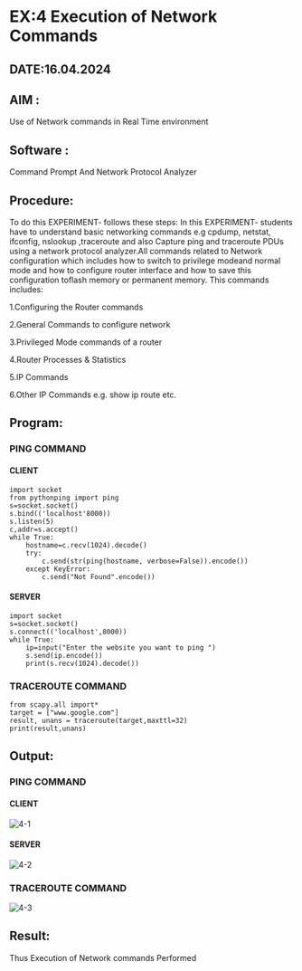 # EX:4  Execution of Network Commands
## DATE:16.04.2024
## AIM :
Use of Network commands in Real Time environment
## Software : 
Command Prompt And Network Protocol Analyzer
## Procedure: 
To do this EXPERIMENT- follows these steps:
In this EXPERIMENT- students have to understand basic networking commands e.g cpdump, netstat, ifconfig, nslookup ,traceroute and also Capture ping and traceroute PDUs using a network protocol analyzer.All commands related to Network configuration which includes how to switch to privilege modeand normal mode and how to configure router interface and how to save this configuration toflash memory or permanent memory.
This commands includes:

1.Configuring the Router commands

2.General Commands to configure network

3.Privileged Mode commands of a router 

4.Router Processes & Statistics

5.IP Commands

6.Other IP Commands e.g. show ip route etc.
## Program:
### PING COMMAND
#### CLIENT
```
import socket 
from pythonping import ping 
s=socket.socket() 
s.bind(('localhost'8000)) 
s.listen(5) 
c,addr=s.accept() 
while True: 
    hostname=c.recv(1024).decode() 
    try: 
        c.send(str(ping(hostname, verbose=False)).encode()) 
    except KeyError: 
        c.send("Not Found".encode())
```
#### SERVER
```
import socket 
s=socket.socket() 
s.connect(('localhost',8000)) 
while True: 
    ip=input("Enter the website you want to ping ") 
    s.send(ip.encode()) 
    print(s.recv(1024).decode())
```
### TRACEROUTE COMMAND
```
from scapy.all import* 
target = ["www.google.com"] 
result, unans = traceroute(target,maxttl=32) 
print(result,unans)
```
## Output:
### PING COMMAND
#### CLIENT
![4-1](https://github.com/Divya110205/4.Execution_of_NetworkCommends/assets/119404855/e13ac1d1-e96b-41ae-b6fe-b95a747de3c8)

#### SERVER
![4-2](https://github.com/Divya110205/4.Execution_of_NetworkCommends/assets/119404855/eccc570d-e5bd-47b8-adad-067c408cb650)

### TRACEROUTE COMMAND
![4-3](https://github.com/Divya110205/4.Execution_of_NetworkCommends/assets/119404855/e451f0ab-6927-4f8d-8de4-2ad928008669)

## Result:
Thus Execution of Network commands Performed 
